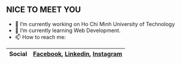 ## NICE TO MEET YOU

<!--
**hungdt31/hungdt31** is a ✨ _special_ ✨ repository because its `README.md` (this file) appears on your GitHub profile.

Here are some ideas to get you started:

- 🔭 I’m currently working on ...
- 🌱 I’m currently learning ...
- 👯 I’m looking to collaborate on ...
- 🤔 I’m looking for help with ...
- 💬 Ask me about ...
- 📫 How to reach me: ...
- 😄 Pronouns: ...
- ⚡ Fun fact: ...

-->
- 🔭 I’m currently working on Ho Chi Minh University of Technology
- 🌱 I’m currently learning Web Development.
- 📫 How to reach me:

|Social |[Facebook](https://www.facebook.com/profile.php?id=100026377400074), [Linkedin](https://www.linkedin.com/in/%C4%91o%C3%A0n-tr%C3%AD-h%C3%B9ng-7ba428269/), [Instagram](https://www.instagram.com/doantri.hung/)|
|--|--|
